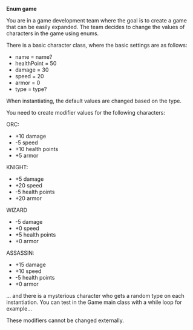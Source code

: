 **Enum game**

You are in a game development team where the goal is to create a game that can be easily expanded. The team decides to change the values ​​of characters in the game using enums.

There is a basic character class, where the basic settings are as follows:
- name = name?
- healthPoint = 50
- damage = 30
- speed = 20
- armor = 0
- type = type?

When instantiating, the default values ​​are changed based on the type.

You need to create modifier values ​​for the following characters:

ORC:
- +10 damage
- -5 speed
- +10 health points
- +5 armor

KNIGHT:
- +5 damage
- +20 speed
- -5 health points
- +20 armor

WIZARD
- -5 damage
- +0 speed
- +5 health points
- +0 armor

ASSASSIN:
- +15 damage
- +10 speed
- -5 health points
- +0 armor

... and there is a mysterious character who gets a random type on each instantiation.
You can test in the Game main class with a while loop for example...

These modifiers cannot be changed externally.